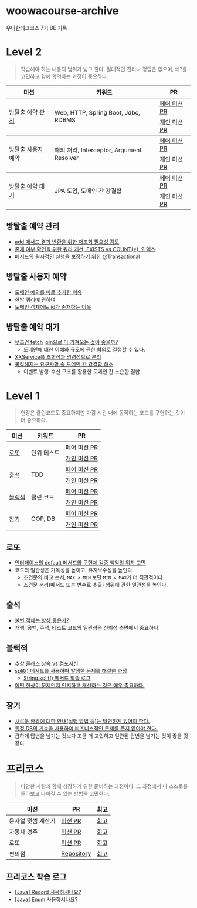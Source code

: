 # woowacourse-archive

우아한테크코스 7기 BE 기록

# Level 2

> 학습해야 하는 내용의 범위가 넓고 깊다. 절대적인 진리나 정답은 없으며, 왜?를 고민하고 함께 합의하는 과정이 중요하다.

<table>
  <thead>
    <tr>
      <th>미션</th>
      <th>키워드</th>
      <th>PR</th>
    </tr>
  </thead>
  <tbody>
    <tr>
      <td rowspan="2"><a href="#방탈출-예약-관리">방탈출 예약 관리</a></td>
      <td rowspan="2">Web, HTTP, Spring Boot, Jdbc, RDBMS</td>
      <td><a href="https://github.com/woowacourse/spring-roomescape-admin/pull/265">페어 미션 PR</a></td>
    </tr>
    <tr>
      <td><a href="https://github.com/woowacourse/spring-roomescape-admin/pull/314">개인 미션 PR</a></td>
    </tr>
  </tbody>
  <tbody>
    <tr>
      <td rowspan="2"><a href="#방탈출-사용자-예약">방탈출 사용자 예약</a></td>
      <td rowspan="2">예외 처리, Interceptor, Argument Resolver</td>
      <td><a href="https://github.com/woowacourse/spring-roomescape-member/pull/225">페어 미션 PR</a></td>
    </tr>
    <tr>
      <td><a href="https://github.com/woowacourse/spring-roomescape-member/pull/283">개인 미션 PR</a></td>
    </tr>
  </tbody>
  <tbody>
    <tr>
      <td rowspan="2"><a href="#방탈출-사용자-예약">방탈출 예약 대기</a></td>
      <td rowspan="2">JPA 도입, 도메인 간 강결합</td>
      <td><a href="https://github.com/woowacourse/spring-roomescape-waiting/pull/195">페어 미션 PR</a></td>
    </tr>
    <tr>
      <td><a href="https://github.com/woowacourse/spring-roomescape-waiting/pull/261">개인 미션 PR</a></td>
    </tr>
  </tbody>
</table>

## 방탈출 예약 관리

- [add 메서드 결과 반환을 위한 재조회 필요성 검토](https://github.com/woowacourse/spring-roomescape-admin/pull/314#discussion_r2059550482)
- [존재 여부 확인을 위한 쿼리 개선, EXISTS vs COUNT(\*), 인덱스](https://github.com/woowacourse/spring-roomescape-admin/pull/314#discussion_r2061297911)
- [메서드의 원자적인 실행을 보장하기 위한 @Transactional](https://github.com/woowacourse/spring-roomescape-admin/pull/314#pullrequestreview-2795982141)

## 방탈출 사용자 예약

- [도메인 예외를 따로 추가한 이유](https://github.com/woowacourse/spring-roomescape-member/pull/225#discussion_r2072400381)
- [한방 쿼리에 관하여](https://github.com/YehyeokBang/TIL/issues/3)
- [도메인 객체에도 id가 존재하는 이유](https://github.com/woowacourse/spring-roomescape-member/pull/283#discussion_r2083520362)

## 방탈출 예약 대기

- [무조건 fetch join으로 다 가져오는 것이 좋을까?](https://github.com/woowacourse/spring-roomescape-waiting/pull/195#discussion_r2090449417)
  - 도메인에 대한 이해와 규모에 관한 합의로 결정할 수 있다.
- [XXService를 조회성과 명령성으로 분리](https://github.com/woowacourse/spring-roomescape-waiting/pull/261#discussion_r2100673968)
- [복잡해지는 요구사항 속 도메인 간 강결합 해소](https://velog.io/@hyeok_1212/%EB%B3%B5%EC%9E%A1%ED%95%B4%EC%A7%80%EB%8A%94-%EC%9A%94%EA%B5%AC%EC%82%AC%ED%95%AD-%EC%86%8D-%EB%8F%84%EB%A9%94%EC%9D%B8-%EA%B0%84-%EA%B0%95%EA%B2%B0%ED%95%A9)
  - 이벤트 발행-수신 구조를 활용한 도메인 간 느슨한 결합

# Level 1

> 현장은 클린코드도 중요하지만 마감 시간 내에 동작하는 코드를 구현하는 것이 더 중요하다.

<table>
  <thead>
    <tr>
      <th>미션</th>
      <th>키워드</th>
      <th>PR</th>
    </tr>
  </thead>
  <tbody>
    <tr>
      <td rowspan="2"><a href="#로또">로또</a></td>
      <td rowspan="2">단위 테스트</td>
      <td><a href="https://github.com/woowacourse/java-lotto/pull/510">페어 미션 PR</a></td>
    </tr>
    <tr>
      <td><a href="https://github.com/woowacourse/java-lotto/pull/621 ">개인 미션 PR</a></td>
    </tr>
    <tr>
      <td rowspan="2"><a href="#출석">출석</a></td>
      <td rowspan="2">TDD</td>
      <td><a href="https://github.com/woowacourse/java-attendance/pull/45">페어 미션 PR</a></td>
    </tr>
    <tr>
      <td><a href="https://github.com/woowacourse/java-attendance/pull/116">개인 미션 PR</a></td>
    </tr>
    <tr>
      <td rowspan="2"><a href="#블랙잭">블랙잭</a></td>
      <td rowspan="2">클린 코드</td>
      <td><a href="https://github.com/woowacourse/java-blackjack/pull/802">페어 미션 PR</a></td>
    </tr>
    <tr>
      <td><a href="https://github.com/woowacourse/java-blackjack/pull/903">개인 미션 PR</a></td>
    </tr>
    <tr>
      <td rowspan="2"><a href="#장기">장기</a></td>
      <td rowspan="2">OOP, DB</td>
      <td><a href="https://github.com/woowacourse/java-janggi/pull/62
">페어 미션 PR</a></td>
    </tr>
    <tr>
      <td><a href="https://github.com/woowacourse/java-janggi/pull/112">개인 미션 PR</a></td>
    </tr>
  </tbody>
</table>

## 로또

- [인터페이스의 default 메서드와 구현체 검증 책임의 위치 고민](https://github.com/woowacourse/java-lotto/pull/621#discussion_r1958509135)
- 코드의 일관성은 가독성을 높이고, 유지보수성을 높인다.
  - 조건문의 비교 순서, `MAX > MIN` 보단 `MIN < MAX`가 더 직관적이다.
  - 조건문 분리(메서드 또는 변수로 추출) 행위에 관한 일관성을 높인다.

## 출석

- [불변 객체는 항상 좋은가?](https://github.com/YehyeokBang/TIL/issues/2)
- 개행, 공백, 주석, 테스트 코드의 일관성은 신뢰성 측면에서 중요하다.

## 블랙잭

- [추상 클래스 상속 vs 컴포지션](https://github.com/woowacourse/java-blackjack/pull/802#issuecomment-2709474830)
- [split() 메서드를 사용하며 발생한 문제를 해결한 과정](https://github.com/woowacourse/java-blackjack/pull/802#discussion_r1985997871)
  - [String.split() 메서드 학습 로그](https://github.com/YehyeokBang/TIL/blob/main/Java/JavaStringSplitMethod.md)
- [어떤 현상이 문제인지 인지하고 개선하는 것은 매우 중요하다.](https://github.com/woowacourse/java-blackjack/pull/903#discussion_r1998049068)

## 장기

- [새로운 환경에 대한 안내(실행 방법 등)는 당연하게 있어야 한다.](https://github.com/woowacourse/java-janggi/pull/112#discussion_r2020184410)
- [특정 DB의 기능을 사용하여 비즈니스적인 문제를 풀지 않아야 한다.](https://github.com/YehyeokBang/TIL/issues/1)
- 급하게 답변을 남기는 것보다 조금 더 고민하고 일관된 답변을 남기는 것이 좋을 것 같다.

# 프리코스

> 다양한 사람과 함께 성장하기 위한 준비하는 과정이다. 그 과정에서 나 스스로를 돌아보고 나아질 수 있는 방법을 고민한다.

<table>
  <thead>
    <tr>
      <th>미션</th>
      <th>PR</th>
      <th>회고</th>
    </tr>
  </thead>
  <tbody>
    <tr>
      <td>문자열 덧셈 계산기</td>
      <td><a href="https://github.com/woowacourse-precourse/java-calculator-7/pull/1103">미션 PR</a></td>
      <td><a href="https://velog.io/@hyeok_1212/%EC%9A%B0%EC%95%84%ED%95%9C%ED%85%8C%ED%81%AC%EC%BD%94%EC%8A%A4-7%EA%B8%B0-%ED%94%84%EB%A6%AC%EC%BD%94%EC%8A%A4-1%EC%A3%BC-%EC%B0%A8-BE">회고</a></td>
    </tr>
    <tr>
      <td>자동차 경주</td>
      <td><a href="https://github.com/woowacourse-precourse/java-racingcar-7/pull/1294">미션 PR</a></td>
      <td><a href="https://velog.io/@hyeok_1212/%EC%9A%B0%EC%95%84%ED%95%9C%ED%85%8C%ED%81%AC%EC%BD%94%EC%8A%A4-7%EA%B8%B0-%ED%94%84%EB%A6%AC%EC%BD%94%EC%8A%A4-2%EC%A3%BC-%EC%B0%A8-BE">회고</a></td>
    </tr>
    <tr>
      <td>로또</td>
      <td><a href="https://github.com/woowacourse-precourse/java-lotto-7/pull/565">미션 PR</a></td>
      <td><a href="https://velog.io/@hyeok_1212/%EC%9A%B0%EC%95%84%ED%95%9C%ED%85%8C%ED%81%AC%EC%BD%94%EC%8A%A4-7%EA%B8%B0-%ED%94%84%EB%A6%AC%EC%BD%94%EC%8A%A4-3%EC%A3%BC-%EC%B0%A8-BE">회고</a></td>
    </tr>
    <tr>
      <td>편의점</td>
      <td><a href="https://github.com/YehyeokBang/java-convenience-store-7-YehyeokBang">Repository</a></td>
      <td><a href="https://velog.io/@hyeok_1212/%EC%9A%B0%EC%95%84%ED%95%9C%ED%85%8C%ED%81%AC%EC%BD%94%EC%8A%A4-7%EA%B8%B0-%ED%94%84%EB%A6%AC%EC%BD%94%EC%8A%A4-4%EC%A3%BC-%EC%B0%A8-BE">회고</a></td>
    </tr>
  </tbody>
</table>

## 프리코스 학습 로그

- [[Java] Record 사용하시나요?](https://velog.io/@hyeok_1212/Java-Record-%EC%82%AC%EC%9A%A9%ED%95%98%EC%8B%9C%EB%82%98%EC%9A%94)
- [[Java] Enum 사용하시나요?](https://velog.io/@hyeok_1212/Java-enum-%EC%82%AC%EC%9A%A9%ED%95%98%EC%8B%9C%EB%82%98%EC%9A%94)
